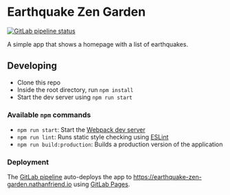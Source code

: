 # Earthquake Zen Garden

<a href="https://gitlab.com/nfriend/earthquake-zen-garden/pipelines/latest" target="_blank"><img src="https://gitlab.com/nfriend/earthquake-zen-garden/badges/main/pipeline.svg" alt="GitLab pipeline status"></a>

A simple app that shows a homepage with a list of earthquakes.

## Developing

- Clone this repo
- Inside the root directory, run `npm install`
- Start the dev server using `npm run start`

### Available `npm` commands

- `npm run start`: Start the [Webpack dev
  server](https://webpack.js.org/configuration/dev-server/)
- `npm run lint`: Runs static style checking using [ESLint](https://eslint.org/)
- `npm run build:production`: Builds a production version of the application

### Deployment

The [GitLab pipeline](.gitlab-ci.yml) auto-deploys the app to
https://earthquake-zen-garden.nathanfriend.io using [GitLab
Pages](https://docs.gitlab.com/ee/user/project/pages/).
